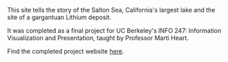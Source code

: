 This site tells the story of the Salton Sea, California's largest lake and the site of a gargantuan Lithium deposit.

It was completed as a final project for UC Berkeley's INFO 247: Information Visualization and Presentation, 
taught by Professor Marti Heart.

Find the completed project website [here](https://salton-sea-story.netlify.app/).